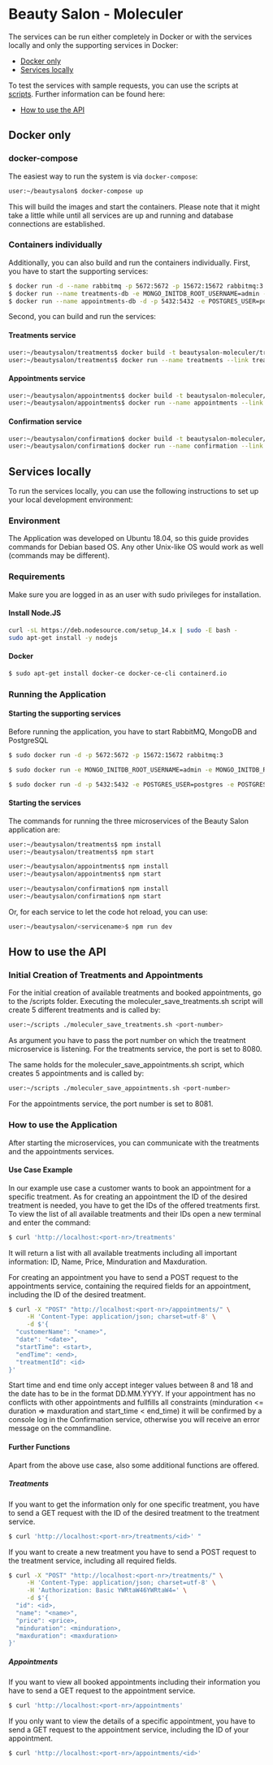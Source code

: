 # Beauty Salon - Moleculer

The services can be run either completely in Docker or with the services locally and only the supporting services in Docker:

* [Docker only](#Docker-only)
* [Services locally](#Services-locally)

To test the services with sample requests, you can use the scripts at [scripts](https://github.com/IsabellSailer/ms-framework-comparison/tree/master/Implementations/scripts). Further information can be found here:

* [How to use the API](#How-to-use-the-API)

## Docker only

### docker-compose

The easiest way to run the system is via `docker-compose`:

```bash
user:~/beautysalon$ docker-compose up
```

This will build the images and start the containers. Please note that it might take a little while until all services are up and running and database connections are established.

### Containers individually

Additionally, you can also build and run the containers individually. First, you have to start the supporting services:

```bash
$ docker run -d --name rabbitmq -p 5672:5672 -p 15672:15672 rabbitmq:3
$ docker run --name treatments-db -e MONGO_INITDB_ROOT_USERNAME=admin -e MONGO_INITDB_ROOT_PASSWORD=docker -p 27017:27017 -d mongo:4
$ docker run --name appointments-db -d -p 5432:5432 -e POSTGRES_USER=postgres -e POSTGRES_PASSWORD=docker -e POSTGRES_DB=appointments postgres:12-alpine
```

Second, you can build and run the services:

#### Treatments service

```bash
user:~/beautysalon/treatments$ docker build -t beautysalon-moleculer/treatments:1.0 .
user:~/beautysalon/treatments$ docker run --name treatments --link treatments-db --link rabbitmq -p "8080:8080" -d beautysalon-moleculer/treatments:1.0
```

#### Appointments service

```bash
user:~/beautysalon/appointments$ docker build -t beautysalon-moleculer/appointments:1.0 .
user:~/beautysalon/appointments$ docker run --name appointments --link appointments-db --link rabbitmq -p "8081:8081" -d beautysalon-moleculer/appointments:1.0
```

#### Confirmation service

```bash
user:~/beautysalon/confirmation$ docker build -t beautysalon-moleculer/confirmation:1.0 .
user:~/beautysalon/confirmation$ docker run --name confirmation --link rabbitmq -d beautysalon-moleculer/confirmation:1.0
```

## Services locally

To run the services locally, you can use the following instructions to set up your local development environment:

### Environment

The Application was developed on Ubuntu 18.04, so this guide provides commands for Debian based OS.
Any other Unix-like OS would work as well (commands may be different).

### Requirements

Make sure you are logged in as an user with sudo privileges for installation.

#### Install Node.JS

```bash
curl -sL https://deb.nodesource.com/setup_14.x | sudo -E bash -
sudo apt-get install -y nodejs
```

#### Docker

```bash
$ sudo apt-get install docker-ce docker-ce-cli containerd.io
```

### Running the Application

#### Starting the supporting services

Before running the application, you have to start RabbitMQ, MongoDB and PostgreSQL

```bash
$ sudo docker run -d -p 5672:5672 -p 15672:15672 rabbitmq:3
```

```bash
$ sudo docker run -e MONGO_INITDB_ROOT_USERNAME=admin -e MONGO_INITDB_ROOT_PASSWORD=docker -p 27017:27017 -d mongo:4
```

```bash
$ sudo docker run -d -p 5432:5432 -e POSTGRES_USER=postgres -e POSTGRES_PASSWORD=docker -e POSTGRES_DB=appointments postgres:12-alpine
```

#### Starting the services

The commands for running the three microservices of the Beauty Salon application are:

```bash
user:~/beautysalon/treatments$ npm install
user:~/beautysalon/treatments$ npm start
```

```bash
user:~/beautysalon/appointments$ npm install
user:~/beautysalon/appointments$ npm start
```

```bash
user:~/beautysalon/confirmation$ npm install
user:~/beautysalon/confirmation$ npm start
```

Or, for each service to let the code hot reload, you can use:

```bash
user:~/beautysalon/<servicename>$ npm run dev
```

## How to use the API

### Initial Creation of Treatments and Appointments
For the initial creation of available treatments and booked appointments, go to the /scripts folder.
Executing the moleculer_save_treatments.sh script will create 5 different treatments and is called by:

```bash
user:~/scripts ./moleculer_save_treatments.sh <port-number>
```

As argument you have to pass the port number on which the treatment microservice is listening.
For the treatments service, the port is set to 8080.

The same holds for the moleculer_save_appointments.sh script, which creates 5 appointments and is called by:

```bash
user:~/scripts ./moleculer_save_appointments.sh <port-number>
```

For the appointments service, the port number is set to 8081.

### How to use the Application 

After starting the microservices, you can communicate with the treatments and the appointments services.

#### Use Case Example
In our example use case a customer wants to book an appointment for a specific treatment. 
As for creating an appointment the ID of the desired treatment is needed, you have to get the IDs of the offered treatments first.
To view the list of all available treatments and their IDs open a new terminal and enter the command:
```bash
$ curl 'http://localhost:<port-nr>/treatments' 
```
It will return a list with all available treatments including all important information: ID, Name, Price, Minduration and Maxduration.

For creating an appointment you have to send a POST request to the appointments service, containing the required fields for an appointment, including the ID of the desired treatment.

```bash
$ curl -X "POST" "http://localhost:<port-nr>/appointments/" \
     -H 'Content-Type: application/json; charset=utf-8' \
     -d $'{
  "customerName": "<name>",
  "date": "<date>",
  "startTime": <start>,
  "endTime": <end>,
  "treatmentId": <id>
}' 
```

Start time and end time only accept integer values between 8 and 18 and the date has to be in the format DD.MM.YYYY.
If your appointment has no conflicts with other appointments and fullfills all constraints (minduration <= duration => maxduration and start_time < end_time) 
it will be confirmed by a console log in the Confirmation service, otherwise you will receive an error message on the commandline.

#### Further Functions

Apart from the above use case, also some additional functions are offered.

##### Treatments

If you want to get the information only for one specific treatment, you have to send a GET request with the ID of the desired treatment to the treatment service.
```bash
$ curl 'http://localhost:<port-nr>/treatments/<id>' " 
```

If you want to create a new treatment you have to send a POST request to the treatment service, including all required fields.

```bash
$ curl -X "POST" "http://localhost:<port-nr>/treatments/" \
     -H 'Content-Type: application/json; charset=utf-8' \
     -H 'Authorization: Basic YWRtaW46YWRtaW4=' \
     -d $'{
  "id": <id>,
  "name": "<name>",
  "price": <price>,
  "minduration": <minduration>,
  "maxduration": <maxduration>
}' 
```

##### Appointments

If you want to view all booked appointments including their information you have to send a GET request to the appointment service.
```bash
$ curl 'http://localhost:<port-nr>/appointments' 
```

If you only want to view the details of a specific appointment, you have to send a GET request to the appointment service, including the ID of your appointment.
```bash
$ curl 'http://localhost:<port-nr>/appointments/<id>' 
```